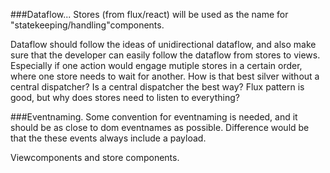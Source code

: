 ###Dataflow...
Stores (from flux/react) will be used as the name for "statekeeping/handling"components.

Dataflow should follow the ideas of unidirectional dataflow, and also make sure that the developer can easily follow the dataflow from stores to views. Especially if one action would engage mutiple stores in a certain order, where one store needs to wait for another. How is that best silver without a central dispatcher? Is a central dispatcher the best way?
Flux pattern is good, but why does stores need to listen to everything?

###Eventnaming.
Some convention for eventnaming is needed, and it should be as close to dom eventnames as possible. Difference would be that the these events always include a payload.

Viewcomponents and store components.


